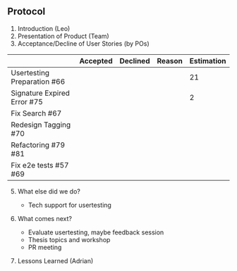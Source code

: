 ## Protocol

1. Introduction (Leo)
2. Presentation of Product (Team)
3. Acceptance/Decline of User Stories (by POs)

|                  | Accepted | Declined | Reason | Estimation
|------------------|----------|----------|--------|------------
| Usertesting Preparation #66  |          |         |        |21       |
| Signature Expired Error #75 |         |         |        |2       |
| Fix Search #67 |         |         |        |       |
| Redesign Tagging #70 |         |         |        |      |
| Refactoring #79 #81 |         |         |        |       |
| Fix e2e tests #57 #69 |         |         |        |      |
    
5. What else did we do?
    - Tech support for usertesting

6. What comes next?
    - Evaluate usertesting, maybe feedback session
    - Thesis topics and workshop
    - PR meeting

7. Lessons Learned (Adrian)

